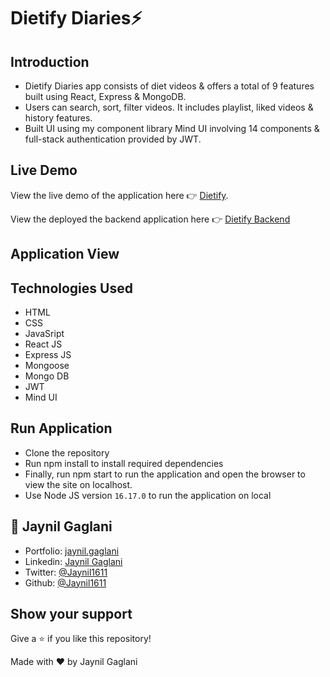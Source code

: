 # Dietify Diaries⚡

## Introduction
- Dietify Diaries app consists of diet videos & offers a total of 9 features built using React, Express & MongoDB.
- Users can search, sort, filter videos. It includes playlist, liked videos & history features.
- Built UI using my component library Mind UI involving 14 components & full-stack authentication provided by JWT.

## Live Demo
View the live demo of the application here 👉 [Dietify](https://dietify.vercel.app/).

View the deployed the backend application here 👉 [Dietify Backend](https://dietify-backend.vercel.app/)

## Application View


## Technologies Used
- HTML
- CSS
- JavaSript
- React JS
- Express JS
- Mongoose
- Mongo DB
- JWT
- Mind UI

## Run Application
- Clone the repository
- Run npm install to install required dependencies
- Finally, run npm start to run the application and open the browser to view the site on localhost.
- Use Node JS version `16.17.0` to run the application on local

## 👤 **Jaynil Gaglani**
- Portfolio: [jaynil.gaglani](https://bit.ly/jaynil-profile)
- Linkedin: [Jaynil Gaglani](https://www.linkedin.com/in/jaynilgaglani/)
- Twitter: [@Jaynil1611](https://twitter.com/Jaynil_Gaglani)
- Github: [@Jaynil1611](https://github.com/Jaynil1611)

## Show your support
Give a ⭐️ if you like this repository!

Made with ❤️ by Jaynil Gaglani